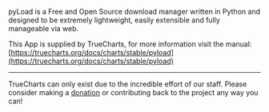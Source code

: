 pyLoad is a Free and Open Source download manager written in Python and designed to be extremely lightweight, easily extensible and fully manageable via web.

This App is supplied by TrueCharts, for more information visit the manual: [https://truecharts.org/docs/charts/stable/pyload](https://truecharts.org/docs/charts/stable/pyload)

---

TrueCharts can only exist due to the incredible effort of our staff.
Please consider making a [donation](https://truecharts.org/docs/about/sponsor) or contributing back to the project any way you can!

